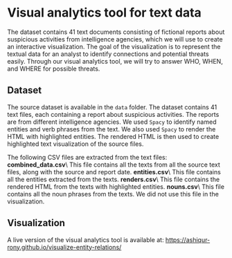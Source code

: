 # Visual analytics tool for text data
The dataset contains 41 text documents consisting of fictional reports about suspicious activities from intelligence agencies, which we will use to create an interactive visualization. The goal of the visualization is to represent the textual data for an analyst to identify connections and potential threats easily. Through our visual analytics tool, we will try to answer WHO, WHEN, and WHERE for possible threats. 

## Dataset
The source dataset is available in the `data` folder. The dataset contains 41 text files, each containing a report about suspicious activities. The reports are from different intelligence agencies. We used `Spacy` to identify named entities and verb phrases from the text. We also used `Spacy` to render the HTML with highlighted entities. The rendered HTML is then used to create highlighted text visualization of the source files.

The following CSV files are extracted from the text files:
**combined_data.csv**\\
This file contains all the texts from all the source text files, along with the source and report date.
**entities.csv**\\
This file contains all the entities extracted from the texts.
**renders.csv**\\
This file contains the rendered HTML from the texts with highlighted entities.
**nouns.csv**\\
This file contains all the noun phrases from the texts. We did not use this file in the visualization.

## Visualization
A live version of the visual analytics tool is available at: https://ashiqur-rony.github.io/visualize-entity-relations/